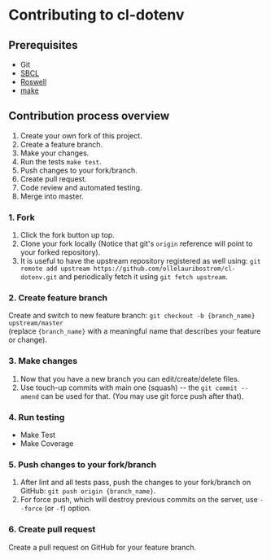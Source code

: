 # Contributing to cl-dotenv

## Prerequisites
- Git
- [SBCL](http://www.sbcl.org/)
- [Roswell](https://github.com/roswell/roswell)
- [make](https://www.gnu.org/software/make/)

## Contribution process overview
1. Create your own fork of this project.
2. Create a feature branch.
3. Make your changes.
4. Run the tests `make test`.
5. Push changes to your fork/branch.
6. Create pull request.
7. Code review and automated testing.
8. Merge into master.

### 1. Fork
1. Click the fork button up top.
2. Clone your fork locally (Notice that git's `origin` reference will point to your forked repository).
3. It is useful to have the upstream repository registered as well using: `git remote add upstream https://github.com/ollelauribostrom/cl-dotenv.git` and periodically fetch it using `git fetch upstream`.

### 2. Create feature branch
Create and switch to new feature branch: `git checkout -b {branch_name} upstream/master`   
(replace `{branch_name}` with a meaningful name that describes your feature or change).

### 3. Make changes
1. Now that you have a new branch you can edit/create/delete files.
2. Use touch-up commits with main one (squash) -- the `git commit --amend` can be used for that. (You may use git force push after that).

### 4. Run testing
- Make Test
- Make Coverage

### 5. Push changes to your fork/branch
1. After lint and all tests pass, push the changes to your fork/branch on GitHub: `git push origin {branch_name}`.
2. For force push, which will destroy previous commits on the server, use `--force` (or `-f`) option.

### 6. Create pull request
Create a pull request on GitHub for your feature branch.
